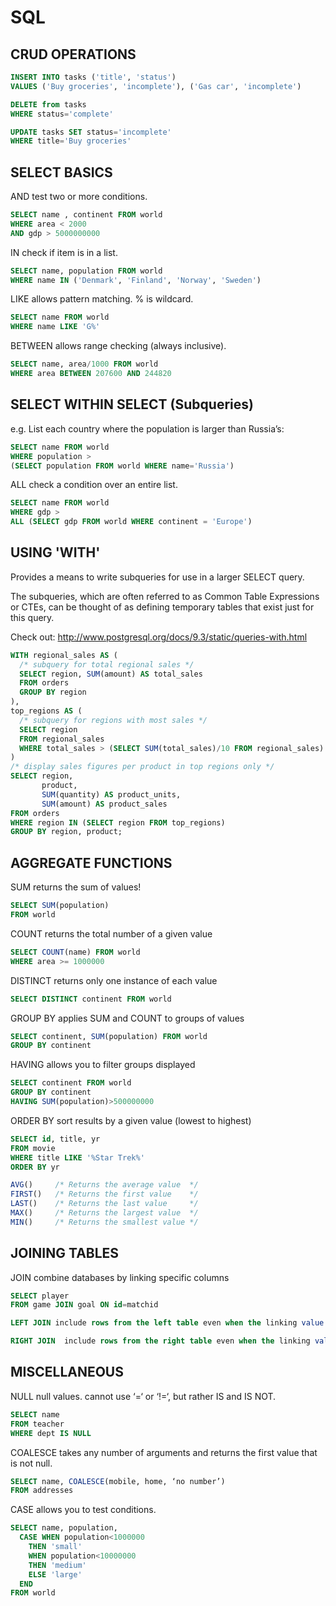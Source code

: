 # SQL

## CRUD OPERATIONS

```sql
INSERT INTO tasks ('title', 'status')
VALUES ('Buy groceries', 'incomplete'), ('Gas car', 'incomplete')

DELETE from tasks
WHERE status='complete'

UPDATE tasks SET status='incomplete'
WHERE title='Buy groceries'
```

## SELECT BASICS

AND		test two or more conditions.

```sql
SELECT name , continent FROM world
WHERE area < 2000
AND gdp > 5000000000
```



IN 		check if item is in a list.

```sql
SELECT name, population FROM world
WHERE name IN ('Denmark', 'Finland', 'Norway', 'Sweden')
```



LIKE		allows pattern matching. % is wildcard.

```sql
SELECT name FROM world
WHERE name LIKE 'G%'
```



BETWEEN		allows range checking (always inclusive).

```sql
SELECT name, area/1000 FROM world
WHERE area BETWEEN 207600 AND 244820
```



## SELECT WITHIN SELECT (Subqueries)

e.g. List each country where the population is larger than Russia’s:

```sql
SELECT name FROM world
WHERE population >
(SELECT population FROM world WHERE name='Russia')
```



ALL		check a condition over an entire list.

```sql
SELECT name FROM world
WHERE gdp >
ALL (SELECT gdp FROM world WHERE continent = 'Europe')
```



## USING 'WITH'

Provides a means to write subqueries for use in a larger SELECT query.

The subqueries, which are often referred to as Common Table Expressions or CTEs, can be thought of as defining temporary tables that exist just for this query.

Check out: http://www.postgresql.org/docs/9.3/static/queries-with.html

```sql
WITH regional_sales AS (
  /* subquery for total regional sales */
  SELECT region, SUM(amount) AS total_sales
  FROM orders
  GROUP BY region
),
top_regions AS (
  /* subquery for regions with most sales */
  SELECT region
  FROM regional_sales
  WHERE total_sales > (SELECT SUM(total_sales)/10 FROM regional_sales)
)
/* display sales figures per product in top regions only */
SELECT region,
       product,
       SUM(quantity) AS product_units,
       SUM(amount) AS product_sales
FROM orders
WHERE region IN (SELECT region FROM top_regions)
GROUP BY region, product;
```



## AGGREGATE FUNCTIONS

SUM		returns the sum of values!

```sql
SELECT SUM(population)
FROM world
```



COUNT		returns the total number of a given value

```sql
SELECT COUNT(name) FROM world
WHERE area >= 1000000
```



DISTINCT	returns only one instance of each value

```sql
SELECT DISTINCT continent FROM world
```



GROUP BY 	applies SUM and COUNT to groups of values

```sql
SELECT continent, SUM(population) FROM world
GROUP BY continent
```



HAVING		allows you to filter groups displayed

```sql
SELECT continent FROM world
GROUP BY continent
HAVING SUM(population)>500000000
```



ORDER BY	sort results by a given value (lowest to highest)

```sql
SELECT id, title, yr
FROM movie
WHERE title LIKE '%Star Trek%'
ORDER BY yr
```



```sql
AVG()     /* Returns the average value  */
FIRST()   /* Returns the first value    */
LAST()    /* Returns the last value     */
MAX()     /* Returns the largest value  */
MIN()     /* Returns the smallest value */
```

## JOINING TABLES

JOIN		combine databases by linking specific columns

```sql
SELECT player
FROM game JOIN goal ON id=matchid

LEFT JOIN include rows from the left table even when the linking value is null.

RIGHT JOIN  include rows from the right table even when the linking value is null.
```



## MISCELLANEOUS

NULL		null values. cannot use ‘=‘ or ‘!=‘, but rather IS and IS NOT.

```sql
SELECT name
FROM teacher
WHERE dept IS NULL
```

COALESCE	takes any number of arguments and returns the first value that is not null.

```sql
SELECT name, COALESCE(mobile, home, ‘no number’)
FROM addresses
```


CASE		allows you to test conditions.

```sql
SELECT name, population,
  CASE WHEN population<1000000
    THEN 'small'
    WHEN population<10000000
    THEN 'medium'
    ELSE 'large'
  END
FROM world
```
